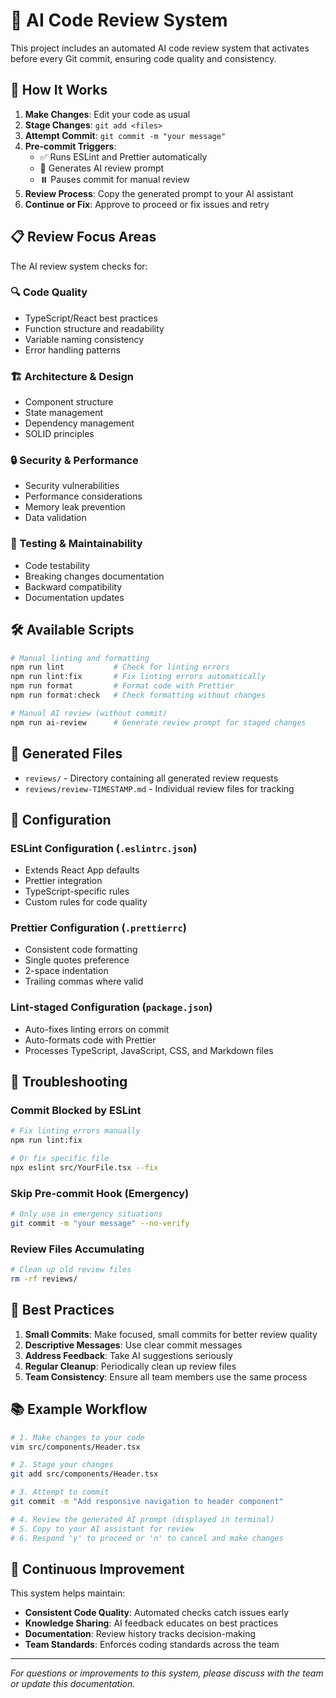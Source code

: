 # 🤖 AI Code Review System

This project includes an automated AI code review system that activates before every Git commit, ensuring code quality and consistency.

## 🚀 How It Works

1. **Make Changes**: Edit your code as usual
2. **Stage Changes**: `git add <files>`
3. **Attempt Commit**: `git commit -m "your message"`
4. **Pre-commit Triggers**:
   - ✅ Runs ESLint and Prettier automatically
   - 🤖 Generates AI review prompt
   - ⏸️ Pauses commit for manual review
5. **Review Process**: Copy the generated prompt to your AI assistant
6. **Continue or Fix**: Approve to proceed or fix issues and retry

## 📋 Review Focus Areas

The AI review system checks for:

### 🔍 Code Quality
- TypeScript/React best practices
- Function structure and readability
- Variable naming consistency
- Error handling patterns

### 🏗️ Architecture & Design
- Component structure
- State management
- Dependency management
- SOLID principles

### 🔒 Security & Performance
- Security vulnerabilities
- Performance considerations
- Memory leak prevention
- Data validation

### 🧪 Testing & Maintainability
- Code testability
- Breaking changes documentation
- Backward compatibility
- Documentation updates

## 🛠️ Available Scripts

```bash
# Manual linting and formatting
npm run lint           # Check for linting errors
npm run lint:fix       # Fix linting errors automatically
npm run format         # Format code with Prettier
npm run format:check   # Check formatting without changes

# Manual AI review (without commit)
npm run ai-review      # Generate review prompt for staged changes
```

## 📁 Generated Files

- `reviews/` - Directory containing all generated review requests
- `reviews/review-TIMESTAMP.md` - Individual review files for tracking

## 🔧 Configuration

### ESLint Configuration (`.eslintrc.json`)
- Extends React App defaults
- Prettier integration
- TypeScript-specific rules
- Custom rules for code quality

### Prettier Configuration (`.prettierrc`)
- Consistent code formatting
- Single quotes preference
- 2-space indentation
- Trailing commas where valid

### Lint-staged Configuration (`package.json`)
- Auto-fixes linting errors on commit
- Auto-formats code with Prettier
- Processes TypeScript, JavaScript, CSS, and Markdown files

## 🚨 Troubleshooting

### Commit Blocked by ESLint
```bash
# Fix linting errors manually
npm run lint:fix

# Or fix specific file
npx eslint src/YourFile.tsx --fix
```

### Skip Pre-commit Hook (Emergency)
```bash
# Only use in emergency situations
git commit -m "your message" --no-verify
```

### Review Files Accumulating
```bash
# Clean up old review files
rm -rf reviews/
```

## 🎯 Best Practices

1. **Small Commits**: Make focused, small commits for better review quality
2. **Descriptive Messages**: Use clear commit messages
3. **Address Feedback**: Take AI suggestions seriously
4. **Regular Cleanup**: Periodically clean up review files
5. **Team Consistency**: Ensure all team members use the same process

## 📚 Example Workflow

```bash
# 1. Make changes to your code
vim src/components/Header.tsx

# 2. Stage your changes
git add src/components/Header.tsx

# 3. Attempt to commit
git commit -m "Add responsive navigation to header component"

# 4. Review the generated AI prompt (displayed in terminal)
# 5. Copy to your AI assistant for review
# 6. Respond 'y' to proceed or 'n' to cancel and make changes
```

## 🔄 Continuous Improvement

This system helps maintain:
- **Consistent Code Quality**: Automated checks catch issues early
- **Knowledge Sharing**: AI feedback educates on best practices
- **Documentation**: Review history tracks decision-making
- **Team Standards**: Enforces coding standards across the team

---

*For questions or improvements to this system, please discuss with the team or update this documentation.*
